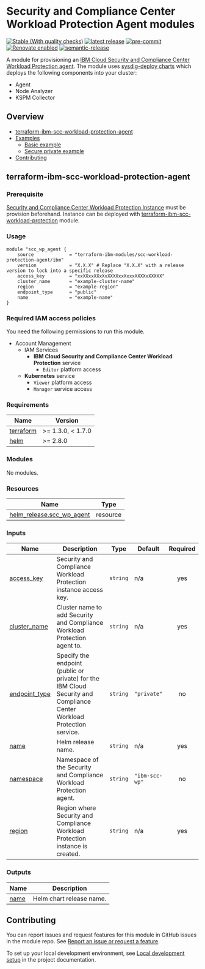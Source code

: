 <!-- Update the title -->
# Security and Compliance Center Workload Protection Agent modules

<!--
Update status and "latest release" badges:
  1. For the status options, see https://github.ibm.com/GoldenEye/documentation/blob/master/status.md
  2. Update the "latest release" badge to point to the correct module's repo. Replace "module-template" in two places.
-->
[![Stable (With quality checks)](https://img.shields.io/badge/Status-Stable%20(With%20quality%20checks)-green)](https://terraform-ibm-modules.github.io/documentation/#/badge-status)
[![latest release](https://img.shields.io/github/v/release/terraform-ibm-modules/terraform-ibm-scc-workload-protection-agent?logo=GitHub&sort=semver)](https://github.com/terraform-ibm-modules/terraform-ibm-scc-workload-protection-agent/releases/latest)
[![pre-commit](https://img.shields.io/badge/pre--commit-enabled-brightgreen?logo=pre-commit&logoColor=white)](https://github.com/pre-commit/pre-commit)
[![Renovate enabled](https://img.shields.io/badge/renovate-enabled-brightgreen.svg)](https://renovatebot.com/)
[![semantic-release](https://img.shields.io/badge/%20%20%F0%9F%93%A6%F0%9F%9A%80-semantic--release-e10079.svg)](https://github.com/semantic-release/semantic-release)

<!-- Add a description of module(s) in this repo -->
A module for provisioning an [IBM Cloud Security and Compliance Center Workload Protection agent](https://cloud.ibm.com/docs/workload-protection?topic=workload-protection-getting-started). The module uses [sysdig-deploy charts](https://github.com/sysdiglabs/charts/tree/master/charts/sysdig-deploy) which deploys the following components into your cluster:
- Agent
- Node Analyzer
- KSPM Collector

<!-- Below content is automatically populated via pre-commit hook -->
<!-- BEGIN OVERVIEW HOOK -->
## Overview
* [terraform-ibm-scc-workload-protection-agent](#terraform-ibm-scc-workload-protection-agent)
* [Examples](./examples)
    * [Basic example](./examples/basic)
    * [Secure private example](./examples/secure)
* [Contributing](#contributing)
<!-- END OVERVIEW HOOK -->


<!--
If this repo contains any reference architectures, uncomment the heading below and links to them.
(Usually in the `/reference-architectures` directory.)
See "Reference architecture" in Authoring Guidelines in the public documentation at
https://terraform-ibm-modules.github.io/documentation/#/implementation-guidelines?id=reference-architecture
-->
<!-- ## Reference architectures -->


<!-- This heading should always match the name of the root level module (aka the repo name) -->
## terraform-ibm-scc-workload-protection-agent

### Prerequisite
[Security and Compliance Center Workload Protection Instance](https://cloud.ibm.com/docs/workload-protection?topic=workload-protection-getting-started#getting-started-step2) must be provision beforehand. Instance can be deployed with [terraform-ibm-scc-workload-protection](https://github.com/terraform-ibm-modules/terraform-ibm-scc-workload-protection) module.

### Usage

<!--
Add an example of the use of the module in the following code block.

Use real values instead of "var.<var_name>" or other placeholder values
unless real values don't help users know what to change.
-->

```hcl
module "scc_wp_agent {
    source             = "terraform-ibm-modules/scc-workload-protection-agent/ibm"
    version            = "X.X.X" # Replace "X.X.X" with a release version to lock into a specific release
    access_key         = "xxXXxxXXxXxXXXXxxXxxxXXXXxXXXXX"
    cluster_name       = "example-cluster-name"
    region             = "example-region"
    endpoint_type      = "public"
    name               = "example-name"
}
```

### Required IAM access policies

<!-- PERMISSIONS REQUIRED TO RUN MODULE
If this module requires permissions, uncomment the following block and update
the sample permissions, following the format.
Replace the sample Account and IBM Cloud service names and roles with the
information in the console at
Manage > Access (IAM) > Access groups > Access policies.
-->

You need the following permissions to run this module.

- Account Management
    - IAM Services
        - **IBM Cloud Security and Compliance Center Workload Protection** service
            - `Editor` platform access
    - **Kubernetes** service
        - `Viewer` platform access
        - `Manager` service access

<!-- NO PERMISSIONS FOR MODULE
If no permissions are required for the module, uncomment the following
statement instead the previous block.
-->

<!-- No permissions are needed to run this module.-->


<!-- Below content is automatically populated via pre-commit hook -->
<!-- BEGINNING OF PRE-COMMIT-TERRAFORM DOCS HOOK -->
### Requirements

| Name | Version |
|------|---------|
| <a name="requirement_terraform"></a> [terraform](#requirement\_terraform) | >= 1.3.0, < 1.7.0 |
| <a name="requirement_helm"></a> [helm](#requirement\_helm) | >= 2.8.0 |

### Modules

No modules.

### Resources

| Name | Type |
|------|------|
| [helm_release.scc_wp_agent](https://registry.terraform.io/providers/hashicorp/helm/latest/docs/resources/release) | resource |

### Inputs

| Name | Description | Type | Default | Required |
|------|-------------|------|---------|:--------:|
| <a name="input_access_key"></a> [access\_key](#input\_access\_key) | Security and Compliance Workload Protection instance access key. | `string` | n/a | yes |
| <a name="input_cluster_name"></a> [cluster\_name](#input\_cluster\_name) | Cluster name to add Security and Compliance Workload Protection agent to. | `string` | n/a | yes |
| <a name="input_endpoint_type"></a> [endpoint\_type](#input\_endpoint\_type) | Specify the endpoint (public or private) for the IBM Cloud Security and Compliance Center Workload Protection service. | `string` | `"private"` | no |
| <a name="input_name"></a> [name](#input\_name) | Helm release name. | `string` | n/a | yes |
| <a name="input_namespace"></a> [namespace](#input\_namespace) | Namespace of the Security and Compliance Workload Protection agent. | `string` | `"ibm-scc-wp"` | no |
| <a name="input_region"></a> [region](#input\_region) | Region where Security and Compliance Workload Protection instance is created. | `string` | n/a | yes |

### Outputs

| Name | Description |
|------|-------------|
| <a name="output_name"></a> [name](#output\_name) | Helm chart release name. |
<!-- END OF PRE-COMMIT-TERRAFORM DOCS HOOK -->

<!-- Leave this section as is so that your module has a link to local development environment set up steps for contributors to follow -->
## Contributing

You can report issues and request features for this module in GitHub issues in the module repo. See [Report an issue or request a feature](https://github.com/terraform-ibm-modules/.github/blob/main/.github/SUPPORT.md).

To set up your local development environment, see [Local development setup](https://terraform-ibm-modules.github.io/documentation/#/local-dev-setup) in the project documentation.
